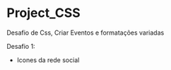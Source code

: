 # Project_CSS
Desafio de Css, Criar Eventos e formatações variadas

Desafio 1:
- Icones da rede social
